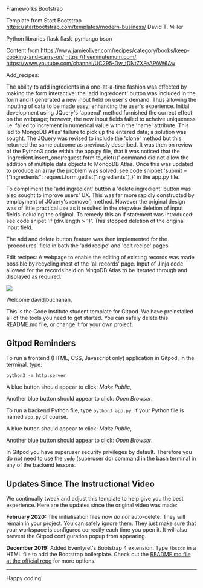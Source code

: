 Frameworks Bootstrap

Template from Start Bootstrap https://startbootstrap.com/templates/modern-business/ David T. Miller

Python libraries flask flask_pymongo bson

Content from https://www.jamieoliver.com/recipes/category/books/keep-cooking-and-carry-on/ https://fiveminutemum.com/ https://www.youtube.com/channel/UC295-Dw_tDNtZXFeAPAW6Aw


Add_recipes:

The ability to add ingredients in a one-at-a-time fashion was effected by making the form interactive: the 'add ingredoent' button was included in the form and it generated a new input field on user's demand. Thus allowing the inputing of data to be made easy; enhancing the user's experience. Initial development using JQuery's 'append' method furnished the correct effect on the webpage; however, the new input fields failed to acheive uniqueness i.e. failed to increment in numerical value within the 'name' attribute. This led to MongoDB Atlas' failure to pick up the entered data; a solution was sought. The JQuery was revised to include the 'clone' method but this returned the same outcome as previously described. It was then on review of the Python3 code within the app.py file, that it was noticed that the 'ingredient.insert_one(request.form.to_dict())' command did not allow the addition of multiple data objects to MongoDB Atlas. Once this was updated to produce an array the problem was solved: see code snippet 'submit = {"ingredients": request.form.getlist("ingredients"),}' in the app.py file.   

To compliment the 'add ingredient' button a 'delete ingredient' button was also sought to improve users' UX. This was far more rapidly constructed by employment of JQuery's remove() method. However the original design was of little practical use as it resulted in the stepwise deletion of input fields including the original. To remedy this an if statement was introduced: see code snipet 'if (div.length > 1)'. This stopped deletion of the original input field. 

The add and delete button feature was then implemented for the 'procedures' field in both the 'add recipe' and 'edit recipe' pages.
  

Edit recipes:
A webpage to enable the editing of existing records was made possible by recycling most of the 'all records' page. Input of Jinja code allowed for the records held on MngoDB Atlas to be iterated through and displayed as required.











<img src="https://codeinstitute.s3.amazonaws.com/fullstack/ci_logo_small.png" style="margin: 0;">

Welcome davidjbuchanan,

This is the Code Institute student template for Gitpod. We have preinstalled all of the tools you need to get started. You can safely delete this README.md file, or change it for your own project.

## Gitpod Reminders

To run a frontend (HTML, CSS, Javascript only) application in Gitpod, in the terminal, type:

`python3 -m http.server`

A blue button should appear to click: *Make Public*,

Another blue button should appear to click: *Open Browser*.

To run a backend Python file, type `python3 app.py`, if your Python file is named `app.py` of course.

A blue button should appear to click: *Make Public*,

Another blue button should appear to click: *Open Browser*.

In Gitpod you have superuser security privileges by default. Therefore you do not need to use the `sudo` (superuser do) command in the bash terminal in any of the backend lessons.

## Updates Since The Instructional Video

We continually tweak and adjust this template to help give you the best experience. Here are the updates since the original video was made:

**February 2020:** The initialisation files now _do not_ auto-delete. They will remain in your project. You can safely ignore them. They just make sure that your workspace is configured correctly each time you open it. It will also prevent the Gitpod configuration popup from appearing.

**December 2019:** Added Eventyret's Bootstrap 4 extension. Type `!bscdn` in a HTML file to add the Bootstrap boilerplate. Check out the <a href="https://github.com/Eventyret/vscode-bcdn" target="_blank">README.md file at the official repo</a> for more options.

--------

Happy coding!

